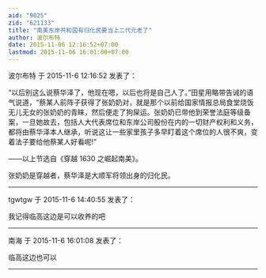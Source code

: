 ```yaml
---
aid: "9025"
zid: "621133"
title: "南美东岸共和国有归化民要当上二代元老了"
author: 波尔布特
date: 2015-11-06 12:16:52+07:00
lastmod: 2015-11-06 16:01:00+07:00
---
```


波尔布特 于 2015-11-6 12:16:52 发表了：

“以后别这么说蔡华泽了，他现在嗯，以后也将是自己人了。”田星用略带告诫的语气说道，“蔡某人前阵子获得了张奶奶对，就是那个以前给国家情报总局食堂烧饭无儿无女的张奶奶的青睐，然后便走了狗屎运。张奶奶已带他到荣誉法庭等级备案，一旦她故去，包括人大代表席位和东岸公司股份在内的一切财产权利和义务，都将由蔡华泽本人继承，听说这让一些家里孩子多早盯着这个席位的人很不爽，变着法子要给他蔡某人好看呢!”

——以上节选自《穿越 1630 之崛起南美》。

张奶奶是穿越者，蔡华泽是大顺军将领出身的归化民。

---

tgwtgw 于 2015-11-6 14:40:55 发表了：

我记得临高这边是可以收养的吧

---

南海 于 2015-11-6 16:01:08 发表了：

临高这边也可以

---
